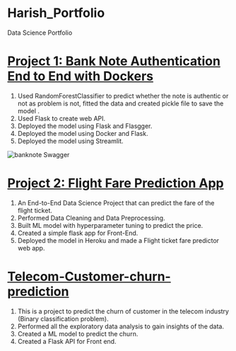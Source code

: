 # Harish_Portfolio
Data Science Portfolio

# [Project 1: Bank Note Authentication End to End with Dockers](https://github.com/harishkumar-295/Bank-note-Authentication-end-to-end-implementation-with-docker)
1. Used RandomForestClassifier to predict whether the note is authentic or not as problem is not, fitted the data and created pickle file to save the model .
2. Used Flask to create web API.
3. Deployed the model using Flask and Flasgger.
4. Deployed the model using Docker and Flask.
5. Deployed the model using Streamlit.

![banknote Swagger](https://user-images.githubusercontent.com/80705710/116535244-2a058b80-a901-11eb-9c26-0380fcca37ed.png)




# [Project 2: Flight Fare Prediction App](https://github.com/harishkumar-295/FlightFarePrediction-2021)
1. An End-to-End Data Science Project that can predict the fare of the flight ticket.
2. Performed Data Cleaning and Data Preprocessing.
3. Built ML model with hyperparameter tuning to predict the price.
4. Created a simple flask app for Front-End.
5. Deployed the model in Heroku and made a Flight ticket fare predictor web app.

# [Telecom-Customer-churn-prediction](https://github.com/harishkumar-295/Telecom-Customer-Churn-prediction)
1. This is a project to predict the churn of customer in the telecom industry (Binary classification problem).
2. Performed all the exploratory data analysis to gain insights of the data.
3. Created a ML model to predict the churn.
4. Created a Flask API for Front end.
